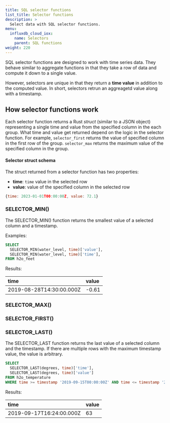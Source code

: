 ```yaml
---
title: SQL selector functions
list_title: Selector functions
description: >
  Select data with SQL selector functions.
menu:
  influxdb_cloud_iox:
    name: Selectors
    parent: SQL functions
weight: 220
---
```


SQL selector functions are designed to work with time series data.
They behave similar to aggregate functions in that they take a row of data and compute it down to a single value.

However, selectors are unique in that they return a **time value** in addition to the computed value. In short, selectors retrun an aggreagetd value along with a timestamp. 

## How selector functions work

Each selector function returns a Rust _struct_ (similar to a JSON object)
representing a single time and value from the specified column in the each group.
What time and value get returned depend on the logic in the selector function.
For example, `selector_first` returns the value of specified column in the first row of the group.
`selector_max` returns the maximum value of the specified column in the group.

#### Selector struct schema

The struct returned from a selector function has two properties:

- **time**: `time` value in the selected row
- **value**: value of the specified column in the selected row

```js
{time: 2023-01-01T00:00:00Z, value: 72.1}
```



### SELECTOR_MIN()

The SELECTOR_MIN() function returns the smallest value of a selected column and a timestamp. 

Examples:

```sql
SELECT 
  SELECTOR_MIN(water_level, time)['value'],
  SELECTOR_MIN(water_level, time)['time'],
FROM h2o_feet
```
Results:

| time                     | value |
| :----------------------- | :---- |
| 2019-08-28T14:30:00.000Z | -0.61 |

### SELECTOR_MAX()

### SELECTOR_FIRST()

### SELECTOR_LAST()

The SELECTOR_LAST function returns the last value of a selected column and the timestamp. If there are multiple rows with the maximum timestamp value, the value is arbitrary.

```sql
SELECT 
  SELECTOR_LAST(degrees, time)['time'],
  SELECTOR_LAST(degrees, time)['value']
FROM h2o_temperature
WHERE time >= timestamp '2019-09-15T00:00:00Z' AND time <= timestamp '2019-09-19T00:00:00Z'
```

Results:

| time                     | value |
| :----------------------- | :---- |
| 2019-09-17T16:24:00.000Z | 63    |

